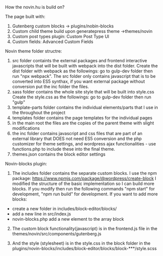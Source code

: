 How the novin.hu is build on?

The page built with:

1. Gutenberg custom blocks -> plugins/nobin-blocks
2. Custom child theme build upon generatepress theme ->themes/novin
3. Custom post types plugin: Custom Post Type UI
4. Custom fields: Advanced Custom Fields

Novin theme folder structre:

1. src folder containts the external packages and frontend interactive javascripts that will be built with webpack into the dist folder. Create the dist folder with webpack as the followings: go to gulp-dev folder then run "npx webpack". The src folder only contains javascript that is to be converted into ES5 synthax, if you want external package without conversion put the inc folder the files.
2. sass folder contains the whole site style that will be built into style.css Create the style.css as the followings: go to gulp-dev folder then run "gulp"
3. template-parts folder contains the individual elements/parts that I use in the throughout the project
4. templates folder contains the page templates for the individual pages
5. in the main root the files are the copies of the parent theme with slight modifications
6. the inc folder contains javascript and css files that are part of an external library that DOES not need ES5 conversion and the php customizer for theme settings, and wordpress ajax functionalities - use functions.php to include these into the final theme.
7. themes.json contains the block editor settings

Novin-blocks plugin:

1. The includes folder contains the separate custom blocks. I use the npm package: https://www.npmjs.com/package/@wordpress/create-block I modified the structure of the basic implementation so I can build more blocks. If you modify then run the following commands "npm start" for development, "npm run build" for development. If you want to add more blocks:

- create a new folder in includes/block-editor/blocks/
- add a new line in src/index.js
- novin-blocks.php add a new element to the array block

2. The custom block functionality(javascript) is in the frontend.js file in the themes/novin/src/components/gutenberg.js

3. And the style (stylesheet) is in the style.css in the block folder in the plugins/novin-blocks/includes/block-editor/blocks/block-\*\*\*/style.scss
